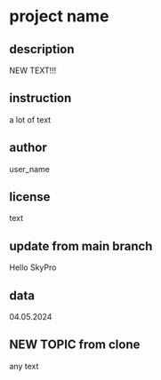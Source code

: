 # project name

## description

NEW TEXT!!!

## instruction

a lot of text

## author

user_name

## license

text

## update from main branch

Hello SkyPro

## data

04.05.2024

## NEW TOPIC from clone

any text
